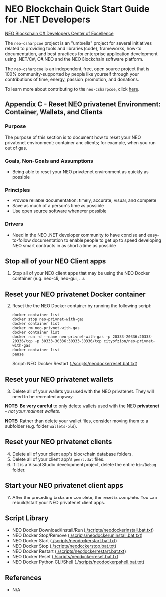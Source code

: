 # NEO Blockchain Quick Start Guide for .NET Developers

[NEO Blockchain C# Developers Center of Excellence](https://github.com/mwherman2000/neo-csharpcoe/blob/master/README.md)

The `neo-csharpcoe` project is an "umbrella" project for several initiatives related to providing tools and libraries (code), frameworks, how-to documentation, and best practices for enterprise application development using .NET/C#, C#.NEO and the NEO Blockchain software platform.

The `neo-csharpcoe` is an independent, free, open source project that is 100% community-supported by people like yourself through your contributions of time, energy, passion, promotion, and donations.  

To learn more about contributing to the `neo-csharpcoe`, click [here](https://github.com/mwherman2000/neo-csharpcoe/blob/master/CONTRIBUTE.md).

## Appendix C - Reset NEO privatenet Environment: Container, Wallets, and Clients

### Purpose

The purpose of this section is to document how to reset your NEO privatenet environment: container and clients; for example, when you run out of gas.

### Goals, Non-Goals and Assumptions

* Being able to reset your NEO privatenet environment as quickly as possible

### Principles

* Provide reliable documentation: timely, accurate, visual, and complete
* Save as much of a person's time as possible
* Use open source software whenever possible

### Drivers

* Need in the NEO .NET developer community to have concise and easy-to-follow documentation to enable people to get up to speed developing NEO smart contracts in as short a time as possible

## Stop all of your NEO Client apps

1. Stop all of your NEO client apps that may be using the NEO Docker container (e.g. neo-cli, neo-gui, ...).

## Reset your NEO privatenet Docker container

2. Reset the the NEO Docker container by running the following script: 
    ```
    docker container list
    docker stop neo-privnet-with-gas
    docker container list
    docker rm neo-privnet-with-gas
    docker container list
    docker run -d --name neo-privnet-with-gas -p 20333-20336:20333-20336/tcp -p 30333-30336:30333-30336/tcp cityofzion/neo-privnet-with-gas
    docker container list
    pause
    ```
    Script: NEO Docker Restart ([./scripts/neodockerreset.bat.txt](./scripts/neodockerreset.bat.txt))

## Reset your NEO privatenet wallets

3. Delete all of your wallets you used with the NEO privatenet. They will need to be recreated anyway.

**NOTE:** **Be very careful** to only delete wallets used with the NEO **privatenet** - *not your mainnet wallets*.

**NOTE:** Rather than delete your wallet files, consider moving them to a subfolder (e.g. folder `wallets-old`).

## Reset your NEO privatenet clients

4. Delete all of your client app's blockchain database folders.
5. Delete all of your client app's `peers.dat` files.
6. If it is a Visual Studio development project, delete the entire `bin/Debug` folder.

## Start your NEO privatenet client apps

7. After the preceding tasks are complete, the reset is complete. You can rebuild/start your NEO privatenet client apps.

## Script Library

* NEO Docker Download/Install/Run ([./scripts/neodockerinstall.bat.txt](./scripts/neodockerinstall.bat.txt))
* NEO Docker Stop/Remove ([./scripts/neodockeruninstall.bat.txt](./scripts/neodockeruninstall.bat.txt))
* NEO Docker Start ([./scripts/neodockerstart.bat.txt](./scripts/neodockerstart.bat.txt))
* NEO Docker Stop ([./scripts/neodockerstop.bat.txt](./scripts/neodockerstop.bat.txt))
* NEO Docker Restart ([./scripts/neodockerrestart.bat.txt](./scripts/neodockerrestart.bat.txt))
* NEO Docker Reset ([./scripts/neodockerreset.bat.txt](./scripts/neodockerreset.bat.txt)
* NEO Docker Python CLI/Shell ([./scripts/neodockerpshell.bat.txt](./scripts/neodockerpshell.bat.txt))

## References

* N/A
